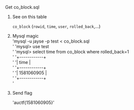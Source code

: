 Get co_block.sql

1.  See on this table 

    `co_block` (`rowid`, `time`, `user`, `rolled_back`,...)

2.  Mysql magic<br/>
    'mysql -u jayse -p test < co_block.sql<br/>'
    'mysql> use test<br/>'
    'mysql> select time from co_block where rolled_back=1<br/>'
    '+------------+<br/>'
    '| time       |<br/>'
    '+------------+<br/>'
    '| 1581060905 |<br/>'
    '+------------+<br/>'

3.  Send flag<br/>

    'auctf{1581060905}'
